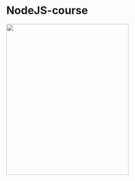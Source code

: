 <h1>NodeJS-course</h1>

<img src="https://github.com/DevSCommunity23/nodejs-course/blob/main/Our%20Roadmap/Season%202%20(3).png" width="80%" height="400">
